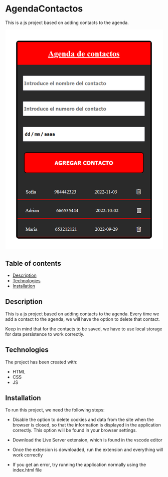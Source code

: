 # AgendaContactos

This is a js project based on adding contacts to the agenda.

![Image text](img/app-preview.PNG)

## Table of contents

- [Description](#description)
- [Technologies](#technologies)
- [Installation](#installation)

## Description

This is a js project based on adding contacts to the agenda. Every time we add a contact to the agenda, we will have the option to delete that contact.

Keep in mind that for the contacts to be saved, we have to use local storage for data persistence to work correctly.

## Technologies

The project has been created with:

- HTML
- CSS
- JS

## Installation

To run this project, we need the following steps:

- Disable the option to delete cookies and data from the site when the browser is closed, so that the information is displayed in the application correctly. This option will be found in your browser settings.

- Download the Live Server extension, which is found in the vscode editor

- Once the extension is downloaded, run the extension and everything will work correctly

- If you get an error, try running the application normally using the index.html file

